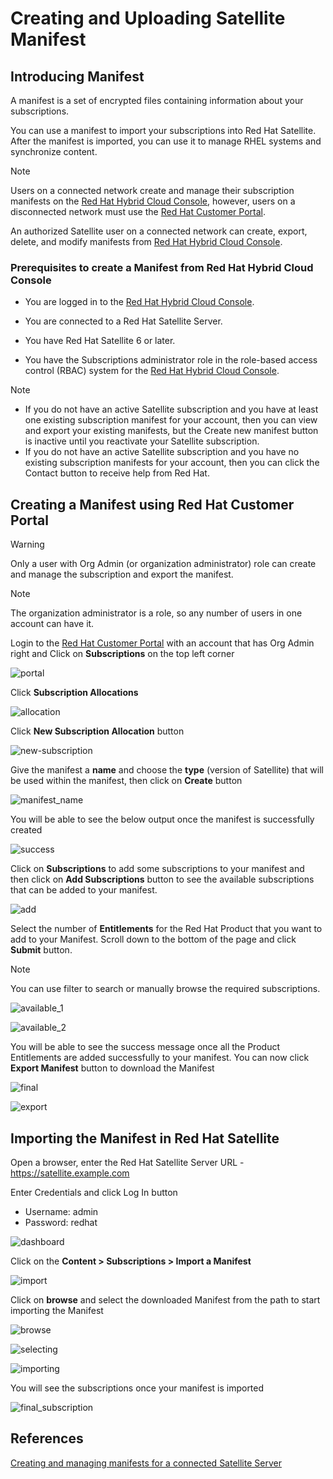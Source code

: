 # Creating and Uploading Satellite Manifest

## Introducing Manifest

A manifest is a set of encrypted files containing information about your subscriptions.

You can use a manifest to import your subscriptions into Red Hat Satellite. After the manifest is imported, you can use it to manage RHEL systems and synchronize content.

> [!NOTE]
> Users on a connected network create and manage their subscription manifests on the [Red Hat Hybrid Cloud Console](https://console.redhat.com), however, users on a disconnected network must use the [Red Hat Customer Portal](https://access.redhat.com).

An authorized Satellite user on a connected network can create, export, delete, and modify manifests from [Red Hat Hybrid Cloud Console](https://console.redhat.com).

### Prerequisites to create a Manifest from Red Hat Hybrid Cloud Console

- You are logged in to the [Red Hat Hybrid Cloud Console](https://console.redhat.com).

- You are connected to a Red Hat Satellite Server.

- You have Red Hat Satellite 6 or later.

- You have the Subscriptions administrator role in the role-based access control (RBAC) system for the [Red Hat Hybrid Cloud Console](https://console.redhat.com).

> [!NOTE]
> - If you do not have an active Satellite subscription and you have at least one existing subscription manifest for your account, then you can view and export your existing manifests, but the Create new manifest button is inactive until you reactivate your Satellite subscription.
> - If you do not have an active Satellite subscription and you have no existing subscription manifests for your account, then you can click the Contact button to receive help from Red Hat.

## Creating a Manifest using Red Hat Customer Portal 

> [!WARNING]
> Only a user with Org Admin (or organization administrator) role can create and manage the subscription and export the manifest.

> [!NOTE]
> The organization administrator is a role, so any number of users in one account can have it.

Login to the [Red Hat Customer Portal](https://access.redhat.com) with an account that has Org Admin right and Click on **Subscriptions** on the top left corner

![portal](/images/1-portal.png)

Click **Subscription Allocations** 

![allocation](/images/2-allocation.png)

Click **New Subscription Allocation** button

![new-subscription](/images/3-new_subscription.png)

Give the manifest a **name** and choose the **type** (version of Satellite) that will be used within the manifest, then click on **Create** button

![manifest_name](/images/4-manifest_name.png)

You will be able to see the below output once the manifest is successfully created

![success](/images/5-success.png)

Click on **Subscriptions** to add some subscriptions to your manifest and then click on **Add Subscriptions** button to see the available subscriptions that can be added to your manifest.

![add](/images/6-add.png)

Select the number of **Entitlements** for the Red Hat Product that you want to add to your Manifest. Scroll down to the bottom of the page and click **Submit** button.

> [!NOTE]
> You can use filter to search or manually browse the required subscriptions.

![available_1](/images/7-available_1.png)

![available_2](/images/8-available_2.png)

You will be able to see the success message once all the Product Entitlements are added successfully to your manifest. You can now click **Export Manifest** button to download the Manifest

![final](/images/9-final.png)

![export](/images/10-export.png)

## Importing the Manifest in Red Hat Satellite

Open a browser, enter the Red Hat Satellite Server URL - https://satellite.example.com

Enter Credentials and click Log In button

- Username: admin
- Password: redhat

![dashboard](/images/11-dashboard.png)

Click on the **Content > Subscriptions > Import a Manifest**

![import](/images/12-import.png)

Click on **browse** and select the downloaded Manifest from the path to start importing the Manifest

![browse](/images/13-browse.png)

![selecting](/images/14-selecting.png)

![importing](/images/15-importing.png)

You will see the subscriptions once your manifest is imported

![final_subscription](/images/16-final_subscription.png)

## References

[Creating and managing manifests for a connected Satellite Server](https://docs.redhat.com/en/documentation/subscription_central/1-latest/html-single/creating_and_managing_manifests_for_a_connected_satellite_server/index#proc-creating-manifest-satellite-connected)

